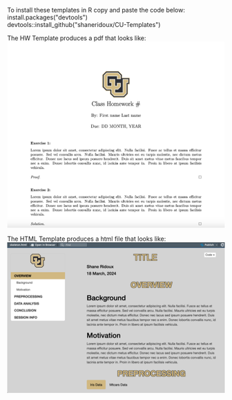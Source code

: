 To install these templates in R copy and paste the code below:  
install.packages("devtools")  
devtools::install_github("shaneridoux/CU-Templates")
  
The HW Template produces a pdf that looks like:
![HW-Template](inst/rmarkdown/templates/hw-template/hw-template-screenshot.png)
  
The HTML Template produces a html file that looks like: 
![HTML-Template](inst/rmarkdown/templates/html-template/html-screenshot.png)
